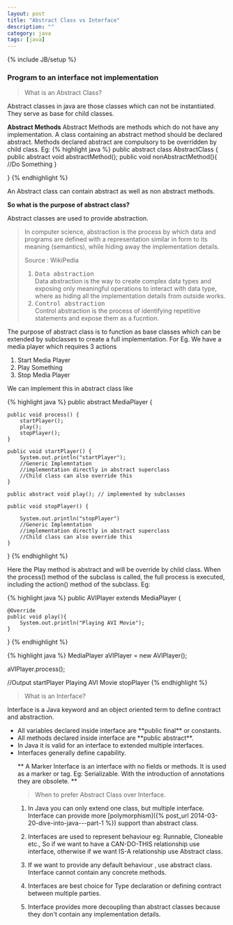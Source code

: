 ```yaml
---
layout: post
title: "Abstract Class vs Interface"
description: ""
category: java
tags: [java]
---
```

{% include JB/setup %}

<h3> Program to an interface not implementation </h3>


> What is an Abstract Class? 

Abstract classes in java are those classes which can not be instantiated. They serve as base for child classes. 

**Abstract Methods**
Abstract Methods are methods which do not have any implementation. A class containing an abstract method should be declared abstract. Methods declared abstract are compulsory to be overridden by child class. 
Eg: 
{% highlight java %}
public abstract class AbstractClass {
    public abstract void abstractMethod();
    public void nonAbstractMethod(){
    //Do Something
}

}
{% endhighlight %}

An Abstract class can contain abstract as well as non abstract methods.

**So what is the purpose of abstract class?**

Abstract classes are used to provide abstraction.

<blockquote class="blockquote-reverse">
<p class="text-muted">
In computer science, abstraction is the process by which data and programs are defined with a representation similar in form to its meaning (semantics), while hiding away the implementation details.
<footer>Source : WikiPedia</footer>

<ol>
<li> <kbd>Data abstraction</kbd><br/>
Data abstraction is the way to create complex data types and exposing only meaningful operations to interact with data type, where as hiding all the implementation details from outside works.
		</li>
<li> <kbd>Control abstraction</kbd><br/>
		Control abstraction is the process of identifying repetitive statements and expose them as a fucntion.
		</li>
		</ol>

</p>
</blockquote>
The purpose of abstract class is to function as base classes which can be extended by subclasses to create a full implementation. For Eg.
We have a media player which requires 3 actions

1. Start Media Player
2. Play Something
3. Stop Media Player

We can implement this in abstract class like 

{% highlight java %}
public abstract MediaPlayer {

    public void process() {
        startPlayer();
        play();
        stopPlayer();
    }

    public void startPlayer() {
    	System.out.println("startPlayer");
    	//Generic Implemntation
        //implementation directly in abstract superclass
        //Child class can also override this
    }

    public abstract void play(); // implemented by subclasses

    public void stopPlayer() {

    	System.out.println("stopPlayer")
        //Generic Implemntation
        //implementation directly in abstract superclass
        //Child class can also override this
    }
}
{% endhighlight %}

Here the Play method is abstract and will be override by child class. When the process() method of the subclass is called, the full process is executed, including the action() method of the subclass.
Eg:

{% highlight java %}
public AVIPlayer extends MediaPlayer {

	@Override
    public void play(){
    	System.out.println("Playing AVI Movie");
    }

}
{% endhighlight %}

{% highlight java %}
MediaPlayer aVIPlayer = new AVIPlayer();

aVIPlayer.process();

//Output
startPlayer
Playing AVI Movie
stopPlayer
{% endhighlight %}


> What is an Interface?

Interface is a Java keyword and an object oriented term to define contract and abstraction. 

<ul>
<li> All variables declared inside interface are **public final** or constants. </li>
<li> All methods declared inside interface are **public abstract**. </li>
<li> In Java it is valid for an interface to extended multiple interfaces. </li>
<li> Interfaces generally define capability. </li>

** A Marker Interface is an interface with no fields or methods. It is used as a marker or tag. Eg: Serializable.
With the introduction of annotations they are obsolete. **




> When to prefer Abstract Class over Interface. 

1. In Java you can only extend one class, but multiple interface.  Interface can provide more [polymorphism]({% post_url 2014-03-20-dive-into-java---part-1 %}) support than abstract class. 

2. Interfaces are used to represent behaviour eg: Runnable, Cloneable etc., So if we want to have a CAN-DO-THIS relationship use interface, otherwise if we want IS-A relationship use Abstract class. 

3. If we want to provide any default behaviour , use abstract class. Interface cannot contain any concrete methods. 

4. Interfaces are best choice for Type declaration or defining contract between multiple parties. 

5. Interface provides more decoupling than abstract classes because they don't contain any implementation details. 